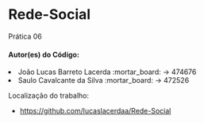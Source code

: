 # Rede-Social

Prática 06

#### Autor(es) do Código:

<li> João Lucas Barreto Lacerda :mortar_board: -> 474676 </li>
<li> Saulo Cavalcante da Silva  :mortar_board: -> 472526 </li> 

Localização do trabalho:
- https://github.com/lucaslacerdaa/Rede-Social
